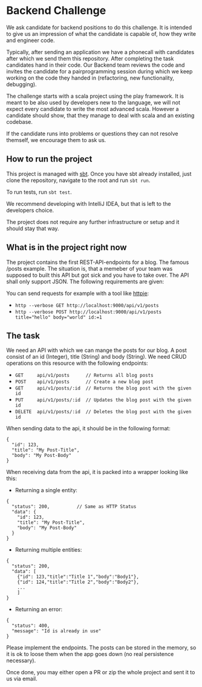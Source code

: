 # Backend Challenge

We ask candidate for backend positions to do this challenge. It is intended to give us an impression of what the candidate is capable of, how they write and engineer code. 

Typically, after sending an application we have a phonecall with candidates after which we send them this repository. After completing the task candidates hand in their code. Our Backend team reviews the code and invites the candidate for a pairprogramming session during which we keep working on the code they handed in (refactoring, new functionality, debugging).

The challenge starts with a scala project using the play framework. It is meant to be also used by developers new to the language, we will not expect every candidate to write the most advanced scala. However a candidate should show, that they manage to deal with scala and an existing codebase.

If the candidate runs into problems or questions they can not resolve themself, we encourage them to ask us.

## How to run the project

This project is managed with [sbt](https://www.scala-sbt.org/). Once you have sbt already installed, just clone the repository, navigate to the root and run `sbt run`.

To run tests, run `sbt test`.

We recommend developing with IntelliJ IDEA, but that is left to the developers choice.

The project does not require any further infrastructure or setup and it should stay that way.

## What is in the project right now

The project contains the first REST-API-endpoints for a blog. The famous /posts example. The situation is, that a memeber of your team was supposed to built this API but got sick and you have to take over. The API shall only support JSON. The following requirements are given:

You can send requests for example with a tool like [httpie](https://httpie.org/):

- `http --verbose GET http://localhost:9000/api/v1/posts`
- `http --verbose POST http://localhost:9000/api/v1/posts title="hello" body="world" id:=1`

## The task

We need an API with which we can mange the posts for our blog. A post consist of an id (Integer), title (String) and body (String). We need CRUD operations on this resource with the following endpoints:

 - `GET     api/v1/posts      // Returns all blog posts`
 - `POST    api/v1/posts      // Create a new blog post`
 - `GET     api/v1/posts/:id  // Returns the blog post with the given id`
 - `PUT     api/v1/posts/:id  // Updates the blog post with the given id`
 - `DELETE  api/v1/posts/:id  // Deletes the blog post with the given id`

 When sending data to the api, it should be in the following format:

 ```
 {
   "id": 123,
   "title": "My Post-Title",
   "body": "My Post-Body"
 }
 ```

 When receiving data from the api, it is packed into a wrapper looking like this:
 - Returning a single entity:
 ```
 {
   "status": 200,          // Same as HTTP Status
   "data": {
     "id": 123,
     "title": "My Post-Title",
     "body": "My Post-Body"
   }
 }
 ```
 - Returning multiple entities:
 ```
 {
   "status": 200,          
   "data": [
     {"id": 123,"title":"Title 1","body":"Body1"},
     {"id": 124,"title":"Title 2","body":"Body2"},
     ...
     ]
 }
 ```
 - Returning an error:
 ```
 {
   "status": 400,
   "message": "Id is already in use"
 }
 ```

 Please implement the endpoints. The posts can be stored in the memory, so it is ok to loose them when the app goes down (no real persistence necessary).

 Once done, you may either open a PR or zip the whole project and sent it to us via email.
